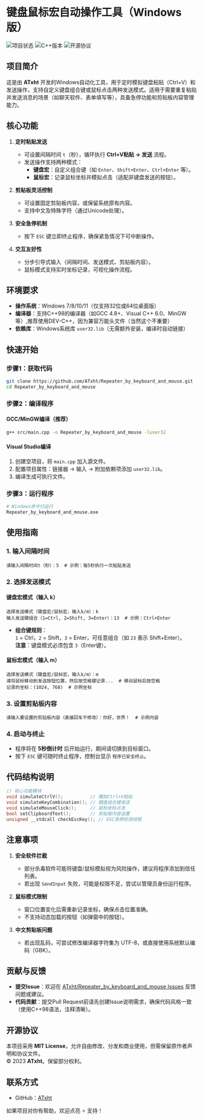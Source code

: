 


# 键盘鼠标宏自动操作工具（Windows版）

![项目状态](https://img.shields.io/badge/系统-Windows-blue)
![C++版本](https://img.shields.io/badge/C++-98兼容-yellow)
![开源协议](https://img.shields.io/badge/License-MIT-green)


## 项目简介
这是由 **ATxht** 开发的Windows自动化工具，用于定时模拟键盘粘贴（Ctrl+V）和发送操作，支持自定义键盘组合键或鼠标点击两种发送模式。适用于需要重复粘贴并发送消息的场景（如聊天软件、表单填写等），具备急停功能和剪贴板内容管理能力。


## 核心功能
1. **定时粘贴发送**  
   - 可设置间隔时间 `t`（秒），循环执行 **Ctrl+V粘贴 → 发送** 流程。  
   - 发送操作支持两种模式：  
     - **键盘宏**：自定义组合键（如 `Enter`、`Shift+Enter`、`Ctrl+Enter` 等）。  
     - **鼠标宏**：记录鼠标坐标并模拟点击（适配非键盘发送的按钮）。  

2. **剪贴板灵活控制**  
   - 可设置固定剪贴板内容，或保留系统原有内容。  
   - 支持中文及特殊字符（通过Unicode处理）。  

3. **安全急停机制**  
   - 按下 `ESC` 键立即终止程序，确保紧急情况下可中断操作。  

4. **交互友好性**  
   - 分步引导式输入（间隔时间、发送模式、剪贴板内容）。  
   - 鼠标模式支持实时坐标记录，可视化操作流程。  


## 环境要求
- **操作系统**：Windows 7/8/10/11（仅支持32位或64位桌面版）  
- **编译器**：支持C++98的编译器（如GCC 4.8+、Visual C++ 6.0、MinGW等）,推荐使用DEV-C++，因为兼容万能头文件（当然这个不重要）
- **依赖库**：Windows系统库 `user32.lib`（无需额外安装，编译时自动链接）  


## 快速开始

### 步骤1：获取代码
```bash
git clone https://github.com/ATxht/Repeater_by_keyboard_and_mouse.git
cd Repeater_by_keyboard_and_mouse
```

### 步骤2：编译程序
#### **GCC/MinGW编译（推荐）**
```bash
g++ src/main.cpp -o Repeater_by_keyboard_and_mouse -luser32
```

#### **Visual Studio编译**  
1. 创建空项目，将 `main.cpp` 加入源文件。  
2. 配置项目属性：链接器 → 输入 → 附加依赖项添加 `user32.lib`。  
3. 编译生成可执行文件。  

### 步骤3：运行程序
```bash
# Windows命令行运行
Repeater_by_keyboard_and_mouse.exe
```


## 使用指南

### 1. 输入间隔时间
```plaintext
请输入间隔时间t（秒）：5  # 示例：每5秒执行一次粘贴发送
```

### 2. 选择发送模式
#### **键盘宏模式（输入 k）**  
```plaintext
选择发送模式（键盘宏/鼠标宏，输入k/m）：k  
输入发送键组合（1=Ctrl, 2=Shift, 3=Enter）：13  # 示例：Ctrl+Enter  
```  
- **组合键规则**：  
  `1` = Ctrl，`2` = Shift，`3` = Enter，可任意组合（如 `23` 表示 Shift+Enter）。  
  **注意**：键盘模式必须包含 `3`（Enter键）。  

#### **鼠标宏模式（输入 m）**  
```plaintext
选择发送模式（键盘宏/鼠标宏，输入k/m）：m  
请将鼠标移动到发送按钮位置，然后按空格键记录...  # 移动鼠标后按空格  
记录的坐标：(1024, 768)  # 示例坐标  
```

### 3. 设置剪贴板内容  
```plaintext
请输入要设置的剪贴板内容（直接回车不修改）：你好，世界！  # 示例内容  
```

### 4. 启动与终止  
- 程序将在 **5秒倒计时** 后开始运行，期间请切换到目标窗口。  
- 按下 `ESC` 键可随时终止程序，控制台显示 `程序已安全终止`。  


## 代码结构说明  
```cpp
// 核心功能模块  
void simulateCtrlV();          // 模拟Ctrl+V粘贴  
void simulateKeyCombination(); // 键盘组合键发送  
void simulateMouseClick();     // 鼠标坐标点击  
bool setClipboardText();       // 剪贴板内容设置  
unsigned __stdcall checkEscKey(); // ESC急停检测线程  
```


## 注意事项  
1. **安全软件拦截**  
   - 部分杀毒软件可能将键盘/鼠标模拟视为风险操作，建议将程序添加到信任列表。  
   - 若出现 `SendInput` 失败，可能是权限不足，尝试以管理员身份运行程序。  

2. **鼠标模式限制**  
   - 窗口位置变化后需重新记录坐标，确保点击位置准确。  
   - 不支持动态加载的按钮（如弹窗中的按钮）。  

3. **中文剪贴板问题**  
   - 若出现乱码，可尝试修改编译器字符集为 UTF-8，或直接使用系统默认编码（GBK）。  


## 贡献与反馈  
- **提交Issue**：欢迎在 [ATxht/Repeater_by_keyboard_and_mouse Issues](https://github.com/ATxht/Repeater_by_keyboard_and_mouse/issues) 反馈问题或建议。  
- **代码贡献**：提交Pull Request前请先创建Issue说明需求，确保代码风格一致（使用C++98语法，注释清晰）。  


## 开源协议  
本项目采用 **MIT License**，允许自由修改、分发和商业使用，但需保留原作者声明和协议文件。  
© 2023 **ATxht**。保留部分权利。  


## 联系方式  
- GitHub：[ATxht](https://github.com/ATxht)  

如果项目对你有帮助，欢迎点亮 ⭐ 支持！
